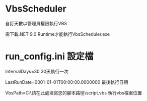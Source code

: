 # VbsScheduler
自訂天數以管理員權限執行VBS

需下載.NET 9.0 Runtime才能執行VbsScheduler.exe

# run_config.ini 設定檔

IntervalDays=30 30天執行一次

LastRunDate=0001-01-01T00:00:00.0000000 最後執行日期

VbsPath=C:\請在此處填寫您的腳本路徑\script.vbs 執行vbs檔案位置
